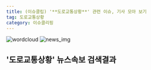 ```yaml
---
title: (이슈클립) '**도로교통상황**' 관련 이슈, 기사 모아 보기
tag: 도로교통상황
category: 이슈클리핑
---
```

![wordcloud](https://s3.ap-northeast-2.amazonaws.com/lyrics101-wordcloud/2018-09-21-1537535813.png)
![news_img](https://user-images.githubusercontent.com/42597476/44507050-1206f400-a6e4-11e8-8d98-7ffbfebb353f.png)
## **'**도로교통상황**'** 뉴스속보 검색결과

